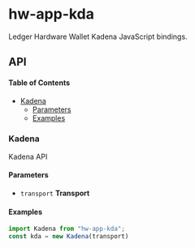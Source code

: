 # hw-app-kda

Ledger Hardware Wallet Kadena JavaScript bindings.

## API

<!-- Generated by documentation.js. Update this documentation by updating the source code. -->

#### Table of Contents

-   [Kadena](#kadena)
    -   [Parameters](#parameters)
    -   [Examples](#examples)

### Kadena

Kadena API

#### Parameters

-   `transport` **Transport** 

#### Examples

```javascript
import Kadena from "hw-app-kda";
const kda = new Kadena(transport)
```
